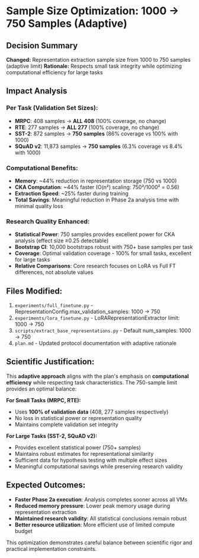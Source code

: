 # Sample Size Optimization: 1000 → 750 Samples (Adaptive)

## Decision Summary

**Changed:** Representation extraction sample size from 1000 to 750 samples (adaptive limit)
**Rationale:** Respects small task integrity while optimizing computational efficiency for large tasks

## Impact Analysis

### Per Task (Validation Set Sizes):
- **MRPC**: 408 samples → **ALL 408** (100% coverage, no change)
- **RTE**: 277 samples → **ALL 277** (100% coverage, no change)  
- **SST-2**: 872 samples → **750 samples** (86% coverage vs 100% with 1000)
- **SQuAD v2**: 11,873 samples → **750 samples** (6.3% coverage vs 8.4% with 1000)

### Computational Benefits:
- **Memory**: ~44% reduction in representation storage (750 vs 1000)
- **CKA Computation**: ~44% faster (O(n²) scaling: 750²/1000² = 0.56)
- **Extraction Speed**: ~25% faster during training
- **Total Savings**: Meaningful reduction in Phase 2a analysis time with minimal quality loss

### Research Quality Enhanced:
- **Statistical Power**: 750 samples provides excellent power for CKA analysis (effect size ≥0.25 detectable)
- **Bootstrap CI**: 10,000 bootstraps robust with 750+ base samples per task
- **Coverage**: Optimal validation coverage - 100% for small tasks, excellent for large tasks
- **Relative Comparisons**: Core research focuses on LoRA vs Full FT differences, not absolute values

## Files Modified:

1. `experiments/full_finetune.py` - RepresentationConfig.max_validation_samples: 1000 → 750
2. `experiments/lora_finetune.py` - LoRARepresentationExtractor limit: 1000 → 750  
3. `scripts/extract_base_representations.py` - Default num_samples: 1000 → 750
4. `plan.md` - Updated protocol documentation with adaptive rationale

## Scientific Justification:

This **adaptive approach** aligns with the plan's emphasis on **computational efficiency** while respecting task characteristics. The 750-sample limit provides an optimal balance:

**For Small Tasks (MRPC, RTE):**
- Uses **100% of validation data** (408, 277 samples respectively)  
- No loss in statistical power or representation quality
- Maintains complete validation set integrity

**For Large Tasks (SST-2, SQuAD v2):**
- Provides excellent statistical power (750+ samples)
- Maintains robust estimates for representational similarity
- Sufficient data for hypothesis testing with multiple effect sizes
- Meaningful computational savings while preserving research validity

## Expected Outcomes:

- **Faster Phase 2a execution**: Analysis completes sooner across all VMs
- **Reduced memory pressure**: Lower peak memory usage during representation extraction
- **Maintained research validity**: All statistical conclusions remain robust
- **Better resource utilization**: More efficient use of limited compute budget

This optimization demonstrates careful balance between scientific rigor and practical implementation constraints.
